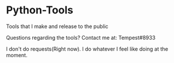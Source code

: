 # Python-Tools

Tools that I make and release to the public

Questions regarding the tools? Contact me at: Tempest#8933

I don't do requests(Right now). I do whatever I feel like doing at the moment.

